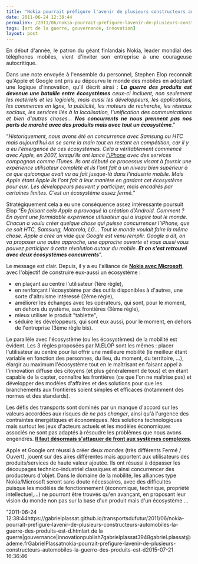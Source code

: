 ```yaml
---
title: "Nokia pourrait préfigure l'avenir de plusieurs constructeurs automobiles : la guerre des produits est devenue la guerre des écosystèmes''"
date: 2011-06-24 12:38:44
permalink: /2011/06/nokia-pourrait-prefigure-lavenir-de-plusieurs-constructeurs-automobiles-la-guerre-des-produits-est-d.html
tags: [art de la guerre, gouvernance, innovation]
layout: post
---
```


<p style="text-align: justify">En début d'année, le patron du géant finlandais Nokia, leader mondial des téléphones mobiles, vient d'inviter son entreprise à une courageuse autocritique.</p> <p style="text-align: justify">Dans une note envoyée à l'ensemble du personnel, Stephen Elop reconnaît qu'Apple et Google ont pris au dépourvu le monde des mobiles en adoptant une logique d'innovation, qu'il décrit ainsi : <em><strong>La guerre des produits est devenue une bataille entre écosystèmes</strong>  ceux-ci incluent, non seulement les matériels et les logiciels, mais aussi les développeurs, les applications, les commerces en ligne, la publicité, les moteurs de recherche, les réseaux sociaux, les services liés à la localisation, l'unification des communications et bien d'autres choses... <strong>Nos concurrents ne nous prennent pas nos parts de marché avec des produits mais avec tout un écosystème</strong>." </em></p>   <!--more-->   <p style=""text-align: justify"">“<em>Historiquement, nous avons été en concurrence avec Samsung ou HTC mais aujourd'hui on se serre la main tout en restant en compétition, car il y a eu l'émergence de ces écosystèmes. Cela a véritablement commencé avec Apple, en 2007, lorsqu'ils ont lancé <a href=""http://ad.zanox.com/ppc/?12578179C1092602940T&ULP=[[http://mobile-shop.orange.fr/telephones-portables/1/Apple/]]"" rel=""nofollow"">l'iPhone</a> avec des services compagnon comme iTunes. Ils ont débuté ce processus visant à fournir une expérience utilisateur complète et ils l'ont fait à un niveau bien supérieur à ce que quiconque avait vu ou fait jusque-là dans l'industrie mobile. Mais Apple étant Apple ils l'ont fait à leur manière en gardant cet écosystème pour eux. Les développeurs peuvent y participer, mais encadrés par certaines limites. C'est un écosystème assez fermé.</em>”</p> <p style=""text-align: justify"">Stratégiquement cela a eu une conséquence assez intéressante poursuit Elop “<em>En faisant cela Apple a provoqué la création d'Android. Comment ? En ayant une formidable expérience utilisateur qui a inspiré tout le monde. Chacun a voulu créer quelque chose qui puisse concurrencer l'iPhone, que ce soit HTC, Samsung, Motorola, LG… Tout le monde voulait faire la même chose. Apple a créé un vide que Google est venu remplir. Google a dit, on va proposer une autre approche, une approche ouverte et vous aussi vous pouvez participer à cette révolution autour du mobile. <strong>Et on s'est retrouvé avec deux écosystèmes concurrents</strong></em>”.</p> <p style=""text-align: justify"">Le message est clair. Depuis, il y a eu l'alliance de <strong><a href=""http://www.igeneration.fr/0-apple/stephen-elop-et-les-5-defis-des-windows-phone-nokia-49352"" target=""_blank"">Nokia avec Microsoft</a></strong>, avec l'objectif de construire eux-aussi un écosystème :</p> <ul> <li> <div style=""text-align: justify"">en plaçant au centre l'utilisateur (1ère règle),</div> </li> <li> <div style=""text-align: justify"">en renforçant l'écosystème par des outils disponibles à d'autres, une sorte d'altruisme intéressé (2ème règle),</div> </li> <li> <div style=""text-align: justify"">améliorer les échanges avec les opérateurs, qui sont, pour le moment, en dehors du système, aux frontières (3ème règle),</div> </li> <li> <div style=""text-align: justify"">mieux utiliser le produit "tablette",</div> </li> <li> <div style=""text-align: justify"">séduire les développeurs, qui sont eux aussi, pour le moment, en dehors de l'entreprise (3ème règle bis).</div> </li> </ul> <p style=""text-align: justify"">Le parallèle avec l'écosystème (ou les écosystèmes) de la mobilité est évident. Les 3 règles proposées par M.ELOP sont les mêmes : placer l'utilisateur au centre pour lui offrir une meilleure mobilité (le meilleur étant variable en fonction des personnes, du lieu, du moment, du territoire, ...), élargir au maximum l'écosystème tout en le maîtrisant en faisant appel à l'innovation diffuse des citoyens (et plus généralement de tous) et en étant capable de la capter, connaître les frontières (ce que l'on ne maîtrise pas) et développer des modèles d'affaires et des solutions pour que les branchements aux frontières soient simples et efficaces (notamment des normes et des standards).</p> <p style=""text-align: justify"">Les défis des transports sont dominés par un manque d'accord sur les valeurs accordées aux risques <em>de ne pas changer</em>, ainsi qu'à l'urgence des contraintes énergétiques et économiques. Nos solutions technologiques mais surtout les jeux d'acteurs actuels et les modèles économiques associés ne sont pas adaptés à résoudre les problèmes que nous avons engendrés. <strong><a href="https://gabrielplassat.github.io/transportsdufutur/2011/04/metanote-tdf-11-transports-mobilites-introduction-a-la-pensee-complexe.html"" target=""_blank"">Il faut désormais s'attaquer de front aux systèmes complexes</a></strong>.</p> <p style=""text-align: justify"">Apple et Google ont réussi à créer deux <em>mondes </em>(très différents Fermé / Ouvert), jouent sur des aires différentes mais apportent aux utilisateurs des produits/services de haute valeur ajoutée. Ils ont résussi à dépasser les découpages technico-industriel classiques et ainsi concurrencer des producteurs d'objet. Dans le domaine de la mobilité, les alliances type Nokia/Microsoft seront sans doute nécessaires, avec des difficultés puisque les modèles de fonctionnement (économique, technique, propriété intellectuel,...) ne pourront être trouvés qu'en avançant, en proposant leur vision du monde non pas sur la base d'un produit mais d'un écosystème ...</p>"2011-06-24 12:38:44https://gabrielplassat.github.io/transportsdufutur/2011/06/nokia-pourrait-prefigure-lavenir-de-plusieurs-constructeurs-automobiles-la-guerre-des-produits-est-d.htmlart de la guerre|gouvernance|innovationpublish7gabrielplassat3948gabriel.plassat@ademe.frGabrielPlassatnokia-pourrait-prefigure-lavenir-de-plusieurs-constructeurs-automobiles-la-guerre-des-produits-est-d2015-07-21 16:36:46
